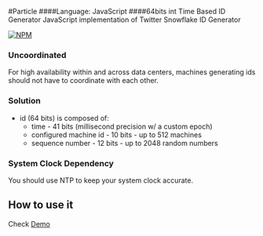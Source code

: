 #Particle
####Language: JavaScript 
####64bits int Time Based ID Generator
JavaScript implementation of Twitter Snowflake ID Generator

[![NPM](https://nodei.co/npm/Particle.png?downloads=true&downloadRank=true&stars=true)](https://nodei.co/npm/Particle/)

### Uncoordinated
For high availability within and across data centers, machines generating ids should not have to coordinate with each other.

### Solution
* id (64 bits) is composed of:
  * time - 41 bits (millisecond precision w/ a custom epoch)
  * configured machine id - 10 bits - up to 512 machines
  * sequence number - 12 bits - up to 2048 random numbers

### System Clock Dependency
You should use NTP to keep your system clock accurate.

## How to use it
Check [Demo](https://github.com/sschiau/Particle.js/blob/master/Demo/index.html)
